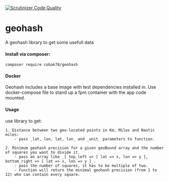 [![Scrutinizer Code Quality](https://scrutinizer-ci.com/g/cobak78/geohash/badges/quality-score.png?b=master)](https://scrutinizer-ci.com/g/cobak78/geohash/?branch=master)

# geohash

A geohash library to get some usefull data

#### Install via composer:
    composer require cobak78/geohash

#### Docker
Geohash includes a base image with test dependencies installed in.
Use docker-compose file to stand up a fpm container with the app code mounted.

#### Usage

use library to get:

    1. Distance between two geo-located points in Km, Miles and Nautic miles:
        - pass _lat, lon, lat, lon_ and _unit_ parameters to function.
        
    2. Minimum geohash precision for a given geoBound array and the number of squares you want to divide it.
        - pass an array like _[ top_left => [ lat => x, lon => y ], bottom_right => [ lat => x, lon => y ]_.
        - pass the number of squares, it has to be multiple of two.
        - Function will return the minimal geohash precision (from 1 to 12) who can contain every square.
        

    
